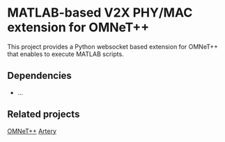 # MATLAB-based V2X PHY/MAC extension for OMNeT++

This project provides a Python websocket based extension for OMNeT++ that enables to execute MATLAB scripts.

## Dependencies
* ...

## Related projects
[OMNeT++](https://omnetpp.org/)
[Artery](https://omnetpp.org/download-items/Artery.html)
